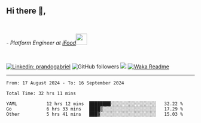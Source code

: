 <h2>Hi there  👋,</h2> </br>

<p><em>- Platform Engineer at <a href="https://www.ifood.com.br/">iFood</a><img src="https://media.giphy.com/media/WUlplcMpOCEmTGBtBW/giphy.gif" width="30"> 
</em></p></br>


[![Linkedin: prandogabriel](https://img.shields.io/badge/-prandogabriel-blue?style=flat-square&logo=Linkedin&logoColor=white&link=https://www.linkedin.com/in/prandogabriel/)](https://www.linkedin.com/in/prandogabriel)
![GitHub followers](https://img.shields.io/github/followers/prandogabriel?label=Follow&style=social)
![](https://visitor-badge.glitch.me/badge?page_id=prandogabriel.prandogabriel)
[![Waka Readme](https://github.com/prandogabriel/prandogabriel/actions/workflows/update-stats.yml.yml/badge.svg)](https://github.com/prandogabriel/prandogabriel/actions/workflows/update-stats.yml.yml)

---

<!--START_SECTION:waka-->

```golang
From: 17 August 2024 - To: 16 September 2024

Total Time: 32 hrs 11 mins

YAML           12 hrs 12 mins  ████████░░░░░░░░░░░░░░░░░   32.22 %
Go             6 hrs 33 mins   ████▒░░░░░░░░░░░░░░░░░░░░   17.29 %
Other          5 hrs 41 mins   ███▓░░░░░░░░░░░░░░░░░░░░░   15.03 %
```

<!--END_SECTION:waka-->
